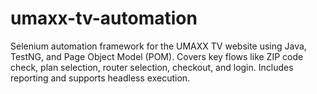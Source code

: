 # umaxx-tv-automation
Selenium automation framework for the UMAXX TV website using Java, TestNG, and Page Object Model (POM). Covers key flows like ZIP code check, plan selection, router selection, checkout, and login. Includes reporting and supports headless execution.  
